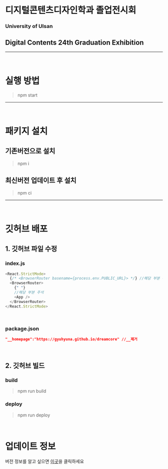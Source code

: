 # 디지털콘텐츠디자인학과 졸업전시회

### University of Ulsan

## Digital Contents 24th Graduation Exhibition

---

<br>

# 실행 방법

> npm start

---

<br>
  
# 패키지 설치
## 기존버전으로 설치
> npm i
## 최신버전 업데이트 후 설치
> npm ci
---
<br>

# 깃허브 배포

## 1. 깃허브 파일 수정

### index.js

```js
<React.StrictMode>
  {/* <BrowserRouter basename={process.env.PUBLIC_URL}> */} //해당 부분 주석 제거
  <BrowserRouter>
    {" "}
    //해당 부분 주석
    <App />
  </BrowserRouter>
</React.StrictMode>
```

<br>

### package.json

```json
"__homepage":"https://gyuhyuna.github.io/dreamcore" //__제거
```

<br>

## 2. 깃허브 빌드
### build
>npm run build
### deploy
>npm run deploy

<br>


# 업데이트 정보

버전 정보를 알고 싶으면 [이곳](https://quartz-license-30e.notion.site/DREAMCORE-04815b77b745471cb945ff571b10b1ce)을 클릭하세요
